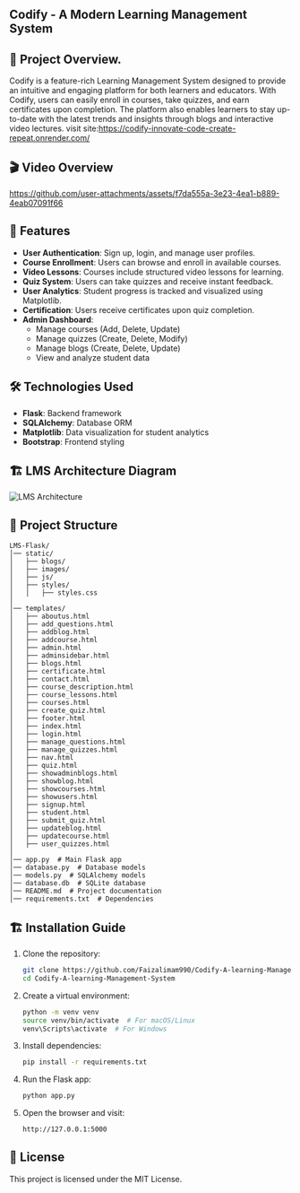 ## Codify - A Modern Learning Management System

## 📌 Project Overview.
Codify is a feature-rich Learning Management System designed to provide an intuitive and engaging platform for both learners and educators. With Codify, users can easily enroll in courses, take quizzes, and earn certificates upon completion. The platform also enables learners to stay up-to-date with the latest trends and insights through blogs and interactive video lectures.
visit site:https://codify-innovate-code-create-repeat.onrender.com/
## 🎬 Video Overview
https://github.com/user-attachments/assets/f7da555a-3e23-4ea1-b889-4eab07091f66

## 🚀 Features
- **User Authentication**: Sign up, login, and manage user profiles.
- **Course Enrollment**: Users can browse and enroll in available courses.
- **Video Lessons**: Courses include structured video lessons for learning.
- **Quiz System**: Users can take quizzes and receive instant feedback.
- **User Analytics**: Student progress is tracked and visualized using Matplotlib.
- **Certification**: Users receive certificates upon quiz completion.
- **Admin Dashboard**:
  - Manage courses (Add, Delete, Update)
  - Manage quizzes (Create, Delete, Modify)
  - Manage blogs (Create, Delete, Update)
  - View and analyze student data

## 🛠️ Technologies Used
- **Flask**: Backend framework
- **SQLAlchemy**: Database ORM
- **Matplotlib**: Data visualization for student analytics
- **Bootstrap**: Frontend styling

## 🏗️ LMS Architecture Diagram
![LMS Architecture](https://i.imgur.com/4LZnwUZ.png)



## 📂 Project Structure
```
LMS-Flask/
│── static/
│   ├── blogs/
│   ├── images/
│   ├── js/
│   ├── styles/
│   │   ├── styles.css
│
│── templates/
│   ├── aboutus.html
│   ├── add_questions.html
│   ├── addblog.html
│   ├── addcourse.html
│   ├── admin.html
│   ├── adminsidebar.html
│   ├── blogs.html
│   ├── certificate.html
│   ├── contact.html
│   ├── course_description.html
│   ├── course_lessons.html
│   ├── courses.html
│   ├── create_quiz.html
│   ├── footer.html
│   ├── index.html
│   ├── login.html
│   ├── manage_questions.html
│   ├── manage_quizzes.html
│   ├── nav.html
│   ├── quiz.html
│   ├── showadminblogs.html
│   ├── showblog.html
│   ├── showcourses.html
│   ├── showusers.html
│   ├── signup.html
│   ├── student.html
│   ├── submit_quiz.html
│   ├── updateblog.html
│   ├── updatecourse.html
│   ├── user_quizzes.html
│
│── app.py  # Main Flask app
│── database.py  # Database models
│── models.py  # SQLAlchemy models
│── database.db  # SQLite database
│── README.md  # Project documentation
│── requirements.txt  # Dependencies
```

## 🏗️ Installation Guide
1. Clone the repository:
   ```sh
   git clone https://github.com/Faizalimam990/Codify-A-learning-Management-System
   cd Codify-A-learning-Management-System
   ```
2. Create a virtual environment:
   ```sh
   python -m venv venv
   source venv/bin/activate  # For macOS/Linux
   venv\Scripts\activate  # For Windows
   ```
3. Install dependencies:
   ```sh
   pip install -r requirements.txt
   ```
4. Run the Flask app:
   ```sh
   python app.py
   ```
5. Open the browser and visit:
   ```sh
   http://127.0.0.1:5000
   ```

## 📜 License
This project is licensed under the MIT License.
